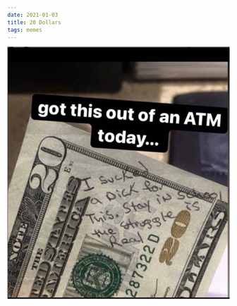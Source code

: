 ```yaml
---
date: 2021-01-03
title: 20 Dollars
tags: memes
---
```


![20dollars](https://raw.githubusercontent.com/muneer78/muneer78.github.io/master/images/20dollars.png)
